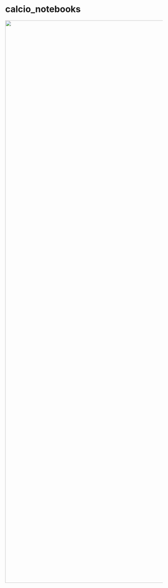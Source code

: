 # calcio_notebooks
<div>
    <a href="https://github.com/cappelchi/calcio_notebooks/blob/main/FOOT-HOME-1_hasprem_profit_report.html" target="_blank" title="England - Premier League vs. Global profile" style="display: block; text-align: center;"><img src="https://plotly.com/~cappelchi/187.png?share_key=BTvjpBVg0XS9RcRG88sUIO" alt="England - Premier League vs. Global profile" style="max-width: 100%;width: 1800px;"  width="1800" onerror="this.onerror=null;this.src='https://plotly.com/404.png';" /></a>
    <script data-plotly="cappelchi:187" sharekey-plotly="BTvjpBVg0XS9RcRG88sUIO" src="https://plotly.com/embed.js" async></script>
</div>

